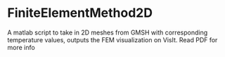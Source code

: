 # FiniteElementMethod2D
A matlab script to take in 2D meshes from GMSH with corresponding temperature values, outputs the FEM visualization on VisIt. Read PDF for more info
